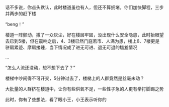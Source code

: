 话不多说，你点头默认，此时楼道虽也有人，但还不算拥堵，你们加快脚程，三步并两步的赶下楼

“beng！”

楼道一阵颤动，撒了一众灰尘，好在楼层牢固，没出现什么安全隐患，此时抬眼望去已到5楼，但在震响之后，4、3楼已然门庭若市、人满为患，楼上6、7楼更是骈肩累迹、摩肩接踵，当下情况成了进无可进、退无可退的尴尬情况

...

“怎么人流还没动，想不想下去了？”

楼梯中吵闹得不可开交，5分钟过去了，楼梯上的人群竟然是丝毫未动？

大批量的人群挤在楼道中，让你有些供氧不足，一些性子急的人更有拳打脚踢之势

此时，你有了些想法，看了眼小王，小王表示听你的

